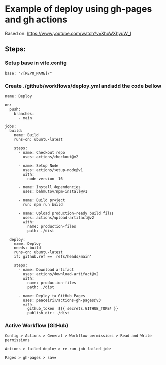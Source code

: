 # Example of deploy using gh-pages and gh actions

Based on: https://www.youtube.com/watch?v=XhoWXhyuW_I

## Steps:

###  Setup base in vite.config

```
base: "/[REPO_NAME]/"
```

### Create ./github/workflows/deploy.yml and add the code bellow

```
name: Deploy

on:
  push:
    branches:
      - main

jobs:
  build:
    name: Build
    runs-on: ubuntu-latest

    steps:
      - name: Checkout repo
        uses: actions/checkout@v2

      - name: Setup Node
        uses: actions/setup-node@v1
        with:
          node-version: 16

      - name: Install dependencies
        uses: bahmutov/npm-install@v1

      - name: Build project
        run: npm run build

      - name: Upload production-ready build files
        uses: actions/upload-artifact@v2
        with:
          name: production-files
          path: ./dist

  deploy:
    name: Deploy
    needs: build
    runs-on: ubuntu-latest
    if: github.ref == 'refs/heads/main'

    steps:
      - name: Download artifact
        uses: actions/download-artifact@v2
        with:
          name: production-files
          path: ./dist

      - name: Deploy to GitHub Pages
        uses: peaceiris/actions-gh-pages@v3
        with:
          github_token: ${{ secrets.GITHUB_TOKEN }}
          publish_dir: ./dist
```

### Active Workflow (GitHub)

```
Config > Actions > General > Workflow permissions > Read and Write permissions 
```

```
Actions > failed deploy > re-run-job failed jobs 
```

```
Pages > gh-pages > save
```